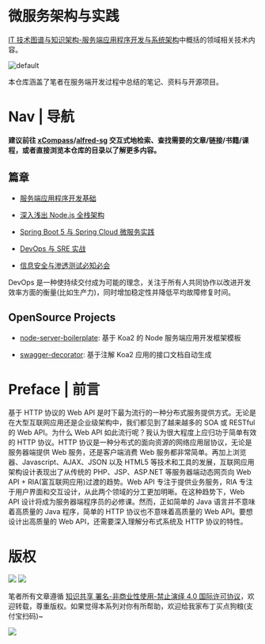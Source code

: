 # 微服务架构与实践

[IT 技术图谱与知识架构-服务端应用程序开发与系统架构](https://parg.co/U0A)中概括的领域相关技术内容。

![default](https://i.postimg.cc/7Lq1rwBT/image.png)

本仓库涵盖了笔者在服务端开发过程中总结的笔记、资料与开源项目。

# Nav | 导航

**建议前往 [xCompass](https://wxyyxc1992.github.io/home/#/search)/[alfred-sg](https://github.com/wxyyxc1992/Soogle/tree/master/alfred-sg) 交互式地检索、查找需要的文章/链接/书籍/课程，或者直接浏览本仓库的目录以了解更多内容。**

## 篇章

- [服务端应用程序开发基础](./基础)

- [深入浅出 Node.js 全栈架构](./Node)

- [Spring Boot 5 与 Spring Cloud 微服务实践](./Spring)

- [DevOps 与 SRE 实战](./DevOps)

- [信息安全与渗透测试必知必会](./InfoSecurity)

DevOps 是一种使持续交付成为可能的理念，关注于所有人共同协作以改进开发效率方面的衡量(比如生产力)，同时增加稳定性并降低平均故障修复时间。

## OpenSource Projects

- [node-server-boilerplate](https://github.com/wxyyxc1992/ServerSideApplication-Development-And-System-Architecture/tree/master/OpenSource/node-server-boilerplate): 基于 Koa2 的 Node 服务端应用开发框架模板

- [swagger-decorator](https://github.com/wxyyxc1992/ServerSideApplication-Development-And-System-Architecture/tree/master/OpenSource/swagger-decorator): 基于注解 Koa2 应用的接口文档自动生成

# Preface | 前言

基于 HTTP 协议的 Web API 是时下最为流行的一种分布式服务提供方式。无论是在大型互联网应用还是企业级架构中，我们都见到了越来越多的 SOA 或 RESTful 的 Web API。为什么 Web API 如此流行呢？我认为很大程度上应归功于简单有效的 HTTP 协议。HTTP 协议是一种分布式的面向资源的网络应用层协议，无论是服务器端提供 Web 服务，还是客户端消费 Web 服务都非常简单。再加上浏览器、Javascript、AJAX、JSON 以及 HTML5 等技术和工具的发展，互联网应用架构设计表现出了从传统的 PHP、JSP、ASP.NET 等服务器端动态网页向 Web API + RIA(富互联网应用)过渡的趋势。Web API 专注于提供业务服务，RIA 专注于用户界面和交互设计，从此两个领域的分工更加明晰。在这种趋势下，Web API 设计将成为服务器端程序员的必修课。然而，正如简单的 Java 语言并不意味着高质量的 Java 程序，简单的 HTTP 协议也不意味着高质量的 Web API。要想设计出高质量的 Web API，还需要深入理解分布式系统及 HTTP 协议的特性。

# 版权

<img src="https://img.shields.io/badge/License-CC%20BY--NC--SA%204.0-lightgrey.svg"/>
<img src="https://parg.co/bDm" />

笔者所有文章遵循 [知识共享 署名-非商业性使用-禁止演绎 4.0 国际许可协议](https://creativecommons.org/licenses/by-nc-nd/4.0/deed.zh)，欢迎转载，尊重版权。如果觉得本系列对你有所帮助，欢迎给我家布丁买点狗粮(支付宝扫码)~

![](https://github.com/wxyyxc1992/OSS/blob/master/2017/8/1/Buding.jpg?raw=true)
